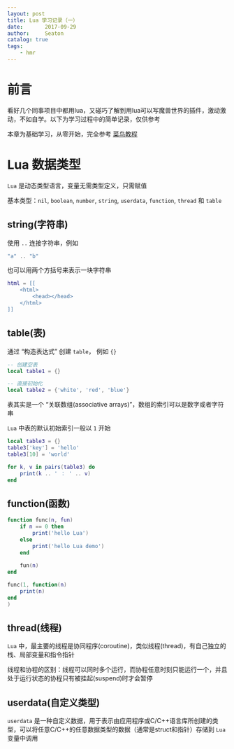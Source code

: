 ```yaml
---
layout: post
title: Lua 学习记录（一）
date:       2017-09-29
author:     Seaton
catalog: true
tags:
    - hmr
---
```


# 前言

看好几个同事项目中都用lua，又碰巧了解到用lua可以写魔兽世界的插件，激动激动，不如自学。以下为学习过程中的简单记录，仅供参考

本章为基础学习，从零开始，完全参考 [菜鸟教程](http://www.runoob.com/lua/lua-tutorial.html)

# Lua 数据类型

`Lua` 是动态类型语言，变量无需类型定义，只需赋值

基本类型：`nil`, `boolean`, `number`, `string`, `userdata`, `function`, `thread` 和 `table`

## string(字符串)

使用 `..` 连接字符串，例如 

```lua
"a" .. "b"
```

也可以用两个方括号来表示一块字符串

```lua
html = [[
    <html>
        <head></head>
    </html>
]]
```

## table(表)

通过 “构造表达式” 创建 `table`， 例如 `{}`

```lua
-- 创建空表
local table1 = {}

-- 直接初始化
local table2 = {'white', 'red', 'blue'}
```

表其实是一个 “关联数组(associative arrays)”，数组的索引可以是数字或者字符串

`Lua` 中表的默认初始索引一般以 `1` 开始

```lua
local table3 = {}
table3['key'] = 'hello'
table3[10] = 'world'

for k, v in pairs(table3) do
    print(k .. ' ： ' .. v)
end
```

## function(函数)

```lua
function func(n, fun)
    if n == 0 then
        print('hello Lua')
    else
        print('hello Lua demo')
    end
    
    fun(n)
end

func(1, function(n)
    print(n)
end
)
```

## thread(线程)

`Lua` 中，最主要的线程是协同程序(coroutine)，类似线程(thread)，有自己独立的栈、局部变量和指令指针

线程和协程的区别：线程可以同时多个运行，而协程任意时刻只能运行一个，并且处于运行状态的协程只有被挂起(suspend)时才会暂停

## userdata(自定义类型)

`userdata` 是一种自定义数据，用于表示由应用程序或C/C++语言库所创建的类型，可以将任意C/C++的任意数据类型的数据（通常是struct和指针）存储到 `Lua` 变量中调用